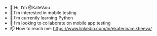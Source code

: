 - 👋 Hi, I’m @KateVaiu
- 👀 I’m interested in mobile testing
- 🌱 I’m currently learning Python
- 💞️ I’m looking to collaborate on mobile app testing
- 📫 How to reach me: https://www.linkedin.com/in/ekaterinamikheeva/

<!---
KateVaiu/KateVaiu is a ✨ special ✨ repository because its `README.md` (this file) appears on your GitHub profile.
You can click the Preview link to take a look at your changes.
--->
